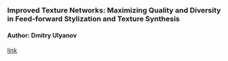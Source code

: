 ### Improved Texture Networks: Maximizing Quality and Diversity in Feed-forward Stylization and Texture Synthesis
#### Author: Dmitry Ulyanov

[link](https://arxiv.org/pdf/1701.02096.pdf)